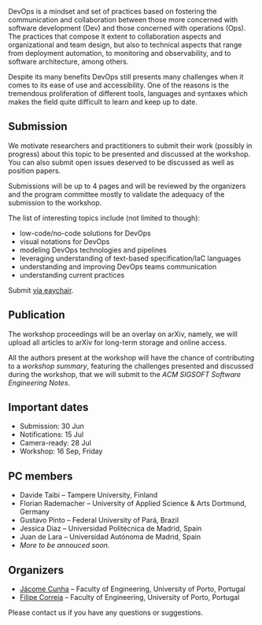 DevOps is a mindset and set of practices based on fostering the communication and collaboration between those more concerned with software development (Dev) and those concerned with operations (Ops). The practices that compose it extent to collaboration aspects and organizational and team design, but also to technical aspects that range from deployment automation, to monitoring and observability, and to software architecture, among others.

Despite its many benefits DevOps still presents many challenges when it comes to its ease of use and accessibility. One of the reasons is the tremendous proliferation of different tools, languages and syntaxes which makes the field quite difficult to learn and keep up to date.

## Submission

We motivate researchers and practitioners to submit their work (possibly in progress) about this topic to be presented and discussed at the workshop. You can also submit open issues deserved to be discussed as well as position papers. 

Submissions will be up to 4 pages and will be reviewed by the organizers and the program committee mostly to validate the adequacy of the submission to the workshop. 

The list of interesting topics include (not limited to though):

- low-code/no-code solutions for DevOps
- visual notations for DevOps
- modeling DevOps technologies and pipelines
- leveraging understanding of text-based specification/IaC languages
- understanding and improving DevOps teams communication
- understanding current practices

Submit [via eaychair](https://easychair.org/conferences/?conf=hapidevops2022).

## Publication

The workshop proceedings will be an overlay on arXiv, namely, we will upload all articles to arXiv for long-term storage and online access. 

All the authors present at the workshop will have the chance of contributing to a <em>workshop summary</em>, featuring the challenges presented and discussed during the workshop, that we will submit to the <em>ACM SIGSOFT Software Engineering Notes</em>.

## Important dates

 * Submission: 30 Jun
 * Notifications: 15 Jul
 * Camera-ready: 28 Jul
 * Workshop: 16 Sep, Friday

## PC members

- Davide Taibi – Tampere University, Finland
- Florian Rademacher – University of Applied Science & Arts Dortmund, Germany
- Gustavo Pinto – Federal University of Pará, Brazil
- Jessica Diaz – Universidad Politécnica de Madrid, Spain
- Juan de Lara – Universidad Autónoma de Madrid, Spain
- _More to be annouced soon._


## Organizers

- [Jácome Cunha](http://fe.up.pt/~jacome) – Faculty of Engineering, University of Porto, Portugal
- [Filipe Correia](http://filipecorreia.eu) – Faculty of Engineering, University of Porto, Portugal

Please contact us if you have any questions or suggestions.
